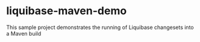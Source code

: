 # liquibase-maven-demo
This sample project demonstrates the running of Liquibase changesets into a Maven build
